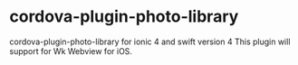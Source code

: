 # cordova-plugin-photo-library
cordova-plugin-photo-library for ionic 4 and swift version 4
This plugin will support for Wk Webview for iOS.

